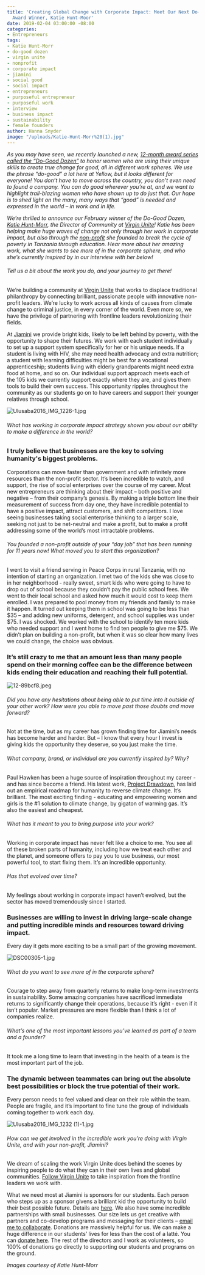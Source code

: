 ```yaml
---
title: 'Creating Global Change with Corporate Impact: Meet Our Next Do-Good Dozen
  Award Winner, Katie Hunt-Moor'
date: 2019-02-04 03:00:00 -08:00
categories:
- Entrepreneurs
tags:
- Katie Hunt-Morr
- do-good dozen
- virgin unite
- nonprofit
- corporate impact
- jiamini
- social good
- social impact
- entrepreneurs
- purposeful entrepreneur
- purposeful work
- interview
- business impact
- sustainability
- female founders
author: Hanna Snyder
image: "/uploads/Katie-Hunt-Morr%20(1).jpg"
---
```


_As you may have seen, we recently launched a new, [12-month award series called the “Do-Good Dozen”](https://yellowcollective.lpages.co/do-good-dozen/) to honor women who are using their unique skills to create true change for good, all in different work spheres. We use the phrase “do-good” a lot here at Yellow, but it looks different for everyone! You don’t have to move across the country, you don’t even need to found a company. You can do good wherever you’re at, and we want to highlight trail-blazing women who have shown up to do just that. Our hope is to shed light on the many, many ways that “good” is needed and expressed in the world – in work and in life._
 
_We’re thrilled to announce our February winner of the Do-Good Dozen, [Katie Hunt-Morr](https://www.virgin.com/person/katie-hunt-morr), the Director of Community at [Virgin Unite](https://www.virgin.com/unite/)! Katie has been helping make huge waves of change not only through her work in corporate impact, but also through the [non-profit](https://jiamini.org/) she founded to break the cycle of poverty in Tanzania through education. Hear more about her amazing work, what she wants to see more of in the corporate sphere, and who she’s currently inspired by in our interview with her below!_

###### Tell us a bit about the work you do, and your journey to get there!

We’re building a community at [Virgin Unite](https://www.virgin.com/unite/) that works to displace traditional philanthropy by connecting brilliant, passionate people with innovative non-profit leaders. We’re lucky to work across all kinds of causes from climate change to criminal justice, in every corner of the world. Even more so, we have the privilege of partnering with frontline leaders revolutionizing their fields. 

At [Jiamini](https://jiamini.org/) we provide bright kids, likely to be left behind by poverty, with the opportunity to shape their futures. We work with each student individually to set up a support system specifically for her or his unique needs. If a student is living with HIV, she may need health advocacy and extra nutrition; a student with learning difficulties might be best for a vocational apprenticeship; students living with elderly grandparents might need extra food at home, and so on. Our individual support approach meets each of the 105 kids we currently support exactly where they are, and gives them tools to build their own success. This opportunity ripples throughout the community as our students go on to have careers and support their younger relatives through school. 

![Ulusaba2016_IMG_1226-1.jpg](/uploads/Ulusaba2016_IMG_1226-1.jpg)
 
###### What has working in corporate impact strategy shown you about our ability to make a difference in the world?

### I truly believe that businesses are the key to solving humanity's biggest problems. 

Corporations can move faster than government and with infinitely more resources than the non-profit sector. It’s been incredible to watch, and support, the rise of social enterprises over the course of my career. Most new entrepreneurs are thinking about their impact – both positive and negative – from their company’s genesis. By making a triple bottom line their measurement of success from day one, they have incredible potential to have a positive impact, attract customers, and shift competitors. I love seeing businesses taking social enterprise thinking to a larger scale, seeking not just to be net-neutral and make a profit, but to make a profit addressing some of the world’s most intractable problems. 

###### You founded a non-profit outside of your “day job” that has been running for 11 years now! What moved you to start this organization? 

I went to visit a friend serving in Peace Corps in rural Tanzania, with no intention of starting an organization. I met two of the kids she was close to in her neighborhood - really sweet, smart kids who were going to have to drop out of school because they couldn’t pay the public school fees. We went to their local school and asked how much it would cost to keep them enrolled. I was prepared to pool money from my friends and family to make it happen. It turned out keeping them in school was going to be less than $35 – and adding new uniforms, detergent, and school supplies was under $75. I was shocked. We worked with the school to identify ten more kids who needed support and I went home to find ten people to give me $75. We didn’t plan on building a non-profit, but when it was so clear how many lives we could change, the choice was obvious. 

### It’s still crazy to me that an amount less than many people spend on their morning coffee can be the difference between kids ending their education and reaching their full potential. 

![12-89bcf8.jpeg](/uploads/12-89bcf8.jpeg)

###### Did you have any hesitations about being able to put time into it outside of your other work? How were you able to move past those doubts and move forward?

Not at the time, but as my career has grown finding time for Jiamini’s needs has become harder and harder. But – I know that every hour I invest is giving kids the opportunity they deserve, so you just make the time. 

###### What company, brand, or individual are you currently inspired by? Why?

Paul Hawken has been a huge source of inspiration throughout my career - and has since become a friend. His latest work, [Project Drawdown](https://www.drawdown.org/), has laid out an empirical roadmap for humanity to reverse climate change. It’s brilliant. The most exciting finding - educating and empowering women and girls is the #1 solution to climate change, by gigaton of warming gas. It’s also the easiest and cheapest. 

###### What has it meant to you to bring purpose into your work? 

Working in corporate impact has never felt like a choice to me. You see all of these broken parts of humanity, including how we treat each other and the planet, and someone offers to pay you to use business, our most powerful tool, to start fixing them. It’s an incredible opportunity.  

###### Has that evolved over time?

My feelings about working in corporate impact haven’t evolved, but the sector has moved tremendously since I started. 

### Businesses are willing to invest in driving large-scale change and putting incredible minds and resources toward driving impact. 

Every day it gets more exciting to be a small part of the growing movement. 

![DSC00305-1.jpg](/uploads/DSC00305-1.jpg)

###### What do you want to see more of in the corporate sphere?

Courage to step away from quarterly returns to make long-term investments in sustainability. Some amazing companies have sacrificed immediate returns to significantly change their operations, because it’s right - even if it isn’t popular. Market pressures are more flexible than I think a lot of companies realize. 

###### What’s one of the most important lessons you’ve learned as part of a team and a founder?

It took me a long time to learn that investing in the health of a team is the most important part of the job. 

### The dynamic between teammates can bring out the absolute best possibilities or block the true potential of their work. 

Every person needs to feel valued and clear on their role within the team. People are fragile, and it’s important to fine tune the group of individuals coming together to work each day. 

![Ulusaba2016_IMG_1232 (1)-1.jpg](/uploads/Ulusaba2016_IMG_1232%20(1)-1.jpg)

###### How can we get involved in the incredible work you’re doing with Virgin Unite, and with your non-profit, Jiamini?

We dream of scaling the work Virgin Unite does behind the scenes by inspiring people to do what they can in their own lives and global communities. [Follow Virgin Unite](https://www.virgin.com/unite/contact-us-faqs) to take inspiration from the frontline leaders we work with. 

What we need most at Jiamini is sponsors for our students. Each person who steps up as a sponsor givens a brilliant kid the opportunity to build their best possible future. Details are [here](https://jiamini.org/our-work/sponsorship/). We also have some incredible partnerships with small businesses. Our size lets us get creative with partners and co-develop programs and messaging for their clients – [email me to collaborate](mailto:katie@jiamini.org). Donations are massively helpful for us. We can make a huge difference in our students’ lives for less than the cost of a latté. You can [donate here](https://jiamini.org/product/donations/). The rest of the directors and I work as volunteers, so 100% of donations go directly to supporting our students and programs on the ground. 

_Images courtesy of Katie Hunt-Morr_